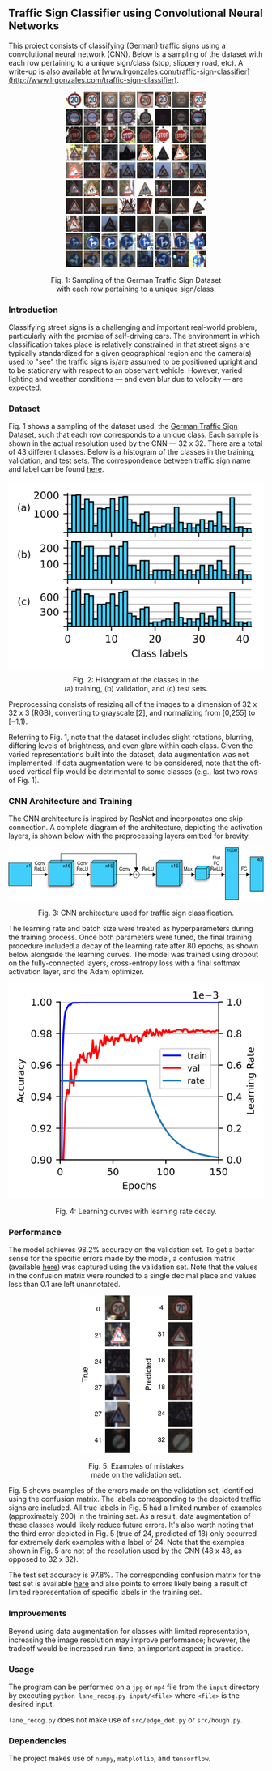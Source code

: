 ## Traffic Sign Classifier using Convolutional Neural Networks
This project consists of classifying (German) traffic signs using a convolutional neural network (CNN). Below is a sampling of the dataset with each row pertaining to a unique sign/class (stop, slippery road, etc). A write-up is also available at [www.lrgonzales.com/traffic-sign-classifier](http://www.lrgonzales.com/traffic-sign-classifier).

<div align="center">
  <p><img src="./figs/dataset-sampling.png"></p>
  <p>Fig. 1: Sampling of the German Traffic Sign Dataset <br/> with each row pertaining to a unique sign/class.</p>
</div>


### Introduction
Classifying street signs is a challenging and important real-world problem, particularly with the promise of self-driving cars. The environment in which classification takes place is relatively constrained in that street signs are typically standardized for a given geographical region and the camera(s) used to "see" the traffic signs is/are assumed to be positioned upright and to be stationary with respect to an observant vehicle. However, varied lighting and weather conditions — and even blur due to velocity — are expected.

### Dataset
Fig. 1 shows a sampling of the dataset used, the [German Traffic Sign Dataset](http://benchmark.ini.rub.de/?section=gtsrb&subsection=news), such that each row corresponds to a unique class. Each sample is shown in the actual resolution used by the CNN — 32 x 32. There are a total of 43 different classes. Below is a histogram of the classes in the training, validation, and test sets. The correspondence between traffic sign name and label can be found [here](https://drive.google.com/file/d/1LY-oqEmVAUGnINt9lnoH23MOkB6cFZT3/view).

<div align="center">
  <p><img src="./figs/histogram.svg"></p>
  <p>Fig. 2: Histogram of the classes in the <br/> (a) training, (b) validation, and (c) test sets.</p>
</div>

Preprocessing consists of resizing all of the images to a dimension of 32 x 32 x 3 (RGB), converting to grayscale [2], and normalizing from [0,255] to [−1,1).

Referring to Fig. 1, note that the dataset includes slight rotations, blurring, differing levels of brightness, and even glare within each class. Given the varied representations built into the dataset, data augmentation was not implemented. If data augmentation were to be considered, note that the oft-used vertical flip would be detrimental to some classes (e.g., last two rows of Fig. 1).

### CNN Architecture and Training
The CNN architecture is inspired by ResNet and incorporates one skip-connection. A complete diagram of the architecture, depicting the activation layers, is shown below with the preprocessing layers omitted for brevity.

<div align="center">
  <p><img src="./figs/cnn-architecture.svg"></p>
  <p>Fig. 3: CNN architecture used for traffic sign classification.</p>
</div>

The learning rate and batch size were treated as hyperparameters during the training process. Once both parameters were tuned, the final training procedure included a decay of the learning rate after 80 epochs, as shown below alongside the learning curves. The model was trained using dropout on the fully-connected layers, cross-entropy loss with a final softmax activation layer, and the Adam optimizer.

<div align="center">
  <p><img src="./figs/learning-curves.svg"></p>
  <p>Fig. 4: Learning curves with learning rate decay.</p>
</div>

### Performance
The model achieves 98.2% accuracy on the validation set. To get a better sense for the specific errors made by the model, a confusion matrix (available [here](https://drive.google.com/file/d/15YFQTteYdOAVHGGs9GsegFDHA0cik9tw/view)) was captured using the validation set. Note that the values in the confusion matrix were rounded to a single decimal place and values less than 0.1 are left unannotated.

<div align="center">
  <p><img src="./figs/val-true-vs-pred.png"></p>
  <p>Fig. 5: Examples of mistakes <br/> made on the validation set.</p>
</div>

Fig. 5 shows examples of the errors made on the validation set, identified using the confusion matrix. The labels corresponding to the depicted traffic signs are included. All true labels in Fig. 5 had a limited number of examples (approximately 200) in the training set. As a result, data augmentation of these classes would likely reduce future errors. It's also worth noting that the third error depicted in Fig. 5 (true of 24, predicted of 18) only occurred for extremely dark examples with a label of 24. Note that the examples shown in Fig. 5 are not of the resolution used by the CNN (48 x 48, as opposed to 32 x 32).

The test set accuracy is 97.8%. The corresponding confusion matrix for the test set is available [here](https://drive.google.com/file/d/1LzWLoy17UiSOwDMT3N05WM803AZBUwNo/view) and also points to errors likely being a result of limited representation of specific labels in the training set.

### Improvements
Beyond using data augmentation for classes with limited representation, increasing the image resolution may improve performance; however, the tradeoff would be increased run-time, an important aspect in practice.

### Usage
The program can be performed on a `jpg` or `mp4` file from the `input` directory by executing `python lane_recog.py input/<file>` where `<file>` is the desired input.

`lane_recog.py` does not make use of `src/edge_det.py` or `src/hough.py`.

### Dependencies
The project makes use of `numpy`, `matplotlib`, and `tensorflow`.
